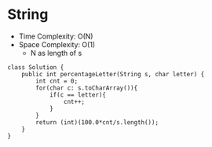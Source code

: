 # String
* Time Complexity: O(N)
* Space Complexity: O(1)
	* N as length of s
```
class Solution {
    public int percentageLetter(String s, char letter) {
        int cnt = 0;
        for(char c: s.toCharArray()){
            if(c == letter){
                cnt++;
            }
        }
        return (int)(100.0*cnt/s.length());
    }
}
```